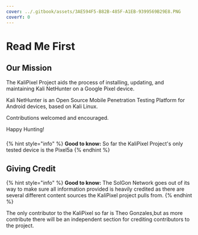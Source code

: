 ```yaml
---
cover: ../.gitbook/assets/3AE594F5-B82B-485F-A1EB-9399569B29E8.PNG
coverY: 0
---
```


# Read Me First

## Our Mission

The KaliPixel Project aids the process of installing, updating, and maintaining Kali NetHunter on a Google Pixel device.

&#x20;Kali NetHunter is an Open Source Mobile Penetration Testing Platform for Android devices, based on Kali Linux.&#x20;

Contributions welcomed and encouraged.

Happy Hunting!

###

{% hint style="info" %}
**Good to know:** So far the KaliPixel Project's only tested device is the Pixel5a
{% endhint %}

## Giving Credit

{% hint style="info" %}
**Good to know:** The SolGon Network goes out of its way to make sure all information provided is heavily credited as there are several different content sources the KaliPixel project pulls from.
{% endhint %}

The only contributor to the KaliPixel so far is Theo Gonzales,but as more contribute there will be an independent section for crediting contributors to the project.
